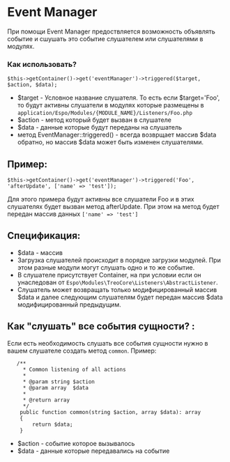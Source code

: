 # Event Manager #
При помощи Event Manager предоствляется возможность объявлять событие и сшушать это событие слушателем или слушателями в модулях.
### Как использовать? ###
```
$this->getContainer()->get('eventManager')->triggered($target, $action, $data); 
```
* $target - Условное название слушателя. То есть если $target='Foo', то будут активны слушатели в модулях которые размещены в `application/Espo/Modules/{MODULE_NAME}/Listeners/Foo.php`
* $action - метод который будет вызван в слушателе
* $data - данные которые будут переданы на слушатель
* метод EventManager::triggered() - всегда возврщает массив $data обратно, но массив $data может быть изменен слушателями.

## Пример: ##
```
$this->getContainer()->get('eventManager')->triggered('Foo', 'afterUpdate', ['name' => 'test']);
```
Для этого примера будут активны все слушатели Foo и в этих слушателях будет вызван метод afterUpdate. При этом на метод будет передан массив данных `['name' => 'test']`

## Спецификация: ##
* $data - массив
* Загрузка слушателей происходит в порядке загрузки модулей. При этом разные модули могут слушать одно и то же событие.
* В слушателе присутствует Container, на при условии если он унаследован от `Espo\Modules\TreoCore\Listeners\AbstractListener`.
* Слушатель может возвращать только модифицированный массив $data и далее следующим слушателям будет передан массив $data модифицированный предыдущим.

## Как "слушать" все события сущности? : ##
Если есть необходимость слушать все события сущности нужно в вашем слушателе создать метод ```common```. Пример:
```
   /**
     * Common listening of all actions
     *
     * @param string $action
     * @param array  $data
     *
     * @return array
     */
    public function common(string $action, array $data): array
    {
        return $data;
    }
```
* $action - событие которое вызывалось
* $data - данные которые передавались на событие